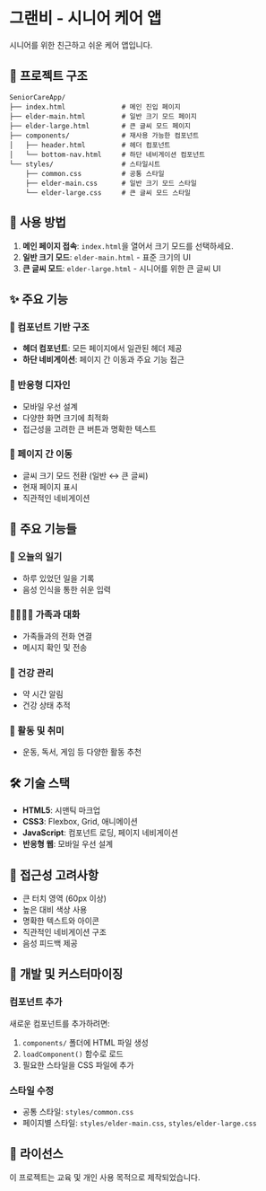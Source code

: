 # 그랜비 - 시니어 케어 앱

시니어를 위한 친근하고 쉬운 케어 앱입니다.

## 📁 프로젝트 구조

```
SeniorCareApp/
├── index.html              # 메인 진입 페이지
├── elder-main.html         # 일반 크기 모드 페이지
├── elder-large.html        # 큰 글씨 모드 페이지
├── components/             # 재사용 가능한 컴포넌트
│   ├── header.html         # 헤더 컴포넌트
│   └── bottom-nav.html     # 하단 네비게이션 컴포넌트
└── styles/                 # 스타일시트
    ├── common.css          # 공통 스타일
    ├── elder-main.css      # 일반 크기 모드 스타일
    └── elder-large.css     # 큰 글씨 모드 스타일
```

## 🚀 사용 방법

1. **메인 페이지 접속**: `index.html`을 열어서 크기 모드를 선택하세요.
2. **일반 크기 모드**: `elder-main.html` - 표준 크기의 UI
3. **큰 글씨 모드**: `elder-large.html` - 시니어를 위한 큰 글씨 UI

## ✨ 주요 기능

### 📱 컴포넌트 기반 구조
- **헤더 컴포넌트**: 모든 페이지에서 일관된 헤더 제공
- **하단 네비게이션**: 페이지 간 이동과 주요 기능 접근

### 🎨 반응형 디자인
- 모바일 우선 설계
- 다양한 화면 크기에 최적화
- 접근성을 고려한 큰 버튼과 명확한 텍스트

### 🔄 페이지 간 이동
- 글씨 크기 모드 전환 (일반 ↔ 큰 글씨)
- 현재 페이지 표시
- 직관적인 네비게이션

## 🎯 주요 기능들

### 📖 오늘의 일기
- 하루 있었던 일을 기록
- 음성 인식을 통한 쉬운 입력

### 👨‍👩‍👧‍👦 가족과 대화
- 가족들과의 전화 연결
- 메시지 확인 및 전송

### 💊 건강 관리
- 약 시간 알림
- 건강 상태 추적

### 🎯 활동 및 취미
- 운동, 독서, 게임 등 다양한 활동 추천

## 🛠️ 기술 스택

- **HTML5**: 시맨틱 마크업
- **CSS3**: Flexbox, Grid, 애니메이션
- **JavaScript**: 컴포넌트 로딩, 페이지 네비게이션
- **반응형 웹**: 모바일 우선 설계

## 📱 접근성 고려사항

- 큰 터치 영역 (60px 이상)
- 높은 대비 색상 사용
- 명확한 텍스트와 아이콘
- 직관적인 네비게이션 구조
- 음성 피드백 제공

## 🔧 개발 및 커스터마이징

### 컴포넌트 추가
새로운 컴포넌트를 추가하려면:
1. `components/` 폴더에 HTML 파일 생성
2. `loadComponent()` 함수로 로드
3. 필요한 스타일을 CSS 파일에 추가

### 스타일 수정
- 공통 스타일: `styles/common.css`
- 페이지별 스타일: `styles/elder-main.css`, `styles/elder-large.css`

## 📄 라이선스

이 프로젝트는 교육 및 개인 사용 목적으로 제작되었습니다.